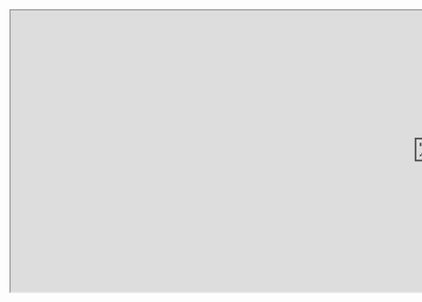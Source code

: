 <iframe src="https://docs.google.com/spreadsheets/d/e/2PACX-1vRTSoO-qT4ye-mFm_wGvkgMvmD9Y_jabfI6MOlNnJRDAw0omAxQsZ4aFNx6lGKVfKbpQ0g8rs4lqQwS/pubhtml?widget=true&amp;headers=false" width="1506" height="500"></iframe>


